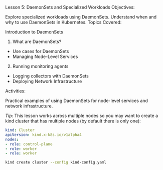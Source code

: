 Lesson 5: DaemonSets and Specialized Workloads
Objectives:

Explore specialized workloads using DaemonSets.
Understand when and why to use DaemonSets in Kubernetes.
Topics Covered:

Introduction to DaemonSets

1. What are DaemonSets?
- Use cases for DaemonSets
- Managing Node-Level Services

2. Running monitoring agents
- Logging collectors with DaemonSets
- Deploying Network Infrastructure


Activities:

Practical examples of using DaemonSets for node-level services and network infrastructure.


*Tip:* This lesson works across multiple nodes so you may want to create a kind cluster that has multiple nodes (by default there is only one):

```yaml
kind: Cluster
apiVersion: kind.x-k8s.io/v1alpha4
nodes:
- role: control-plane
- role: worker
- role: worker
```

```bash
kind create cluster --config kind-config.yaml
```

